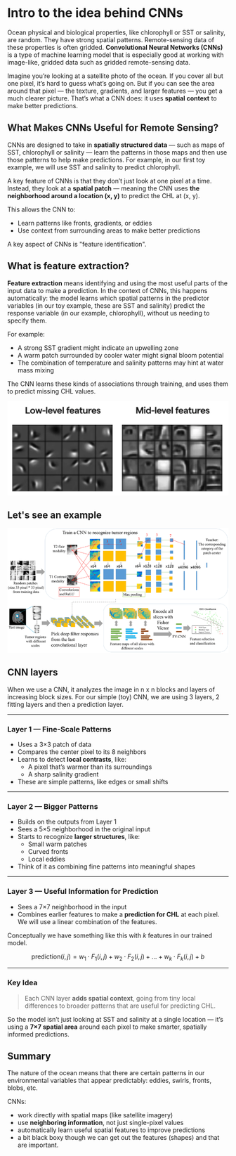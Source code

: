 # Intro to the idea behind CNNs

Ocean physical and biological properties, like chlorophyll or SST or salinity, are random. They have strong spatial patterns. Remote-sensing data of these properties is often gridded. **Convolutional Neural Networks (CNNs)** is a type of machine learning model that is especially good at working with image-like, gridded data such as gridded remote-sensing data. 

Imagine you’re looking at a satellite photo of the ocean. If you cover all but one pixel, it’s hard to guess what’s going on. But if you can see the area around that pixel — the texture, gradients, and larger features — you get a much clearer picture. That’s what a CNN does: it uses **spatial context** to make better predictions.

## What Makes CNNs Useful for Remote Sensing?

CNNs are designed to take in **spatially structured data** — such as maps of SST, chlorophyll or salinity — learn the patterns in those maps and then use those patterns to help make predictions. For example, in our first toy example, we will use SST and salinity to predict chlorophyll.

A key feature of CNNs is that they don’t just look at one pixel at a time. Instead, they look at a **spatial patch** — meaning the CNN uses **the neighborhood around a location (x, y)** to predict the CHL at (x, y).

This allows the CNN to:
- Learn patterns like fronts, gradients, or eddies
- Use context from surrounding areas to make better predictions

A key aspect of CNNs is "feature identification".

## What is feature extraction?

**Feature extraction** means identifying and using the most useful parts of the input data to make a prediction.  In the context of CNNs, this happens automatically: the model learns which spatial patterns in the predictor variables (in our toy example, these are SST and salinity) predict the response variable (in our example, chlorophyll), without us needing to specify them.

For example:
- A strong SST gradient might indicate an upwelling zone
- A warm patch surrounded by cooler water might signal bloom potential
- The combination of temperature and salinity patterns may hint at water mass mixing

The CNN learns these kinds of associations through training, and uses them to predict missing CHL values.

![](images/cnn-features.png)

## Let's see an example

![](images/cnn-feature-example.png)

## CNN layers

When we use a CNN, it analyzes the image in n x n blocks and layers of increasing block sizes. For our simple (toy) CNN, we are using 3 layers, 2 fitting layers and then a prediction layer.

---

### Layer 1 — Fine-Scale Patterns

- Uses a 3×3 patch of data
- Compares the center pixel to its 8 neighbors
- Learns to detect **local contrasts**, like:
  - A pixel that’s warmer than its surroundings
  - A sharp salinity gradient
- These are simple patterns, like edges or small shifts

---

### Layer 2 — Bigger Patterns

- Builds on the outputs from Layer 1
- Sees a 5×5 neighborhood in the original input
- Starts to recognize **larger structures**, like:
  - Small warm patches
  - Curved fronts
  - Local eddies
- Think of it as combining fine patterns into meaningful shapes

---

### Layer 3 — Useful Information for Prediction

- Sees a 7×7 neighborhood in the input
- Combines earlier features to make a **prediction for CHL** at each pixel. We will use a linear combination of the features.

Conceptually we have something like this with $k$ features in our trained model.

$$
\text{prediction}(i, j) = w_1 \cdot F_1(i, j) + w_2 \cdot F_2(i, j) + \dots + w_{k} \cdot F_{k}(i, j) + b
$$

---

### Key Idea

> Each CNN layer **adds spatial context**, going from tiny local differences to broader patterns that are useful for predicting CHL.

So the model isn’t just looking at SST and salinity at a single location — it’s using a **7×7 spatial area** around each pixel to make smarter, spatially informed predictions.

## Summary

The nature of the ocean means that there are certain patterns in our environmental variables that appear predictably: eddies, swirls, fronts, blobs, etc.

CNNs:
- work directly with spatial maps (like satellite imagery)
- use **neighboring information**, not just single-pixel values
- automatically learn useful spatial features to improve predictions
- a bit black boxy though we can get out the features (shapes) and that are important.
